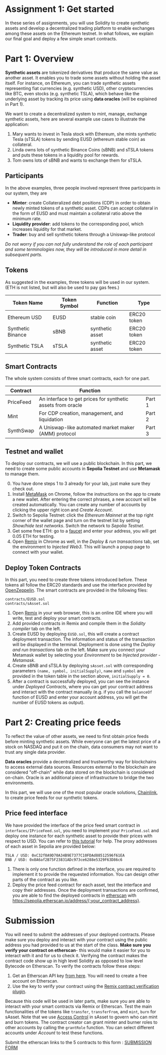 # Assignment 1: Get started
In these series of assignments, you will use Solidity to create synthetic assets and develop a decentralized trading platform to enable exchanges among these assets on the Ethereum testnet. In what follows, we explain our final goal and deploy a few simple smart contracts.

# Part 1: Overview
**Synthetic assets** are tokenized derivatives that produce the same value as another asset. It enables you to trade some assets without holding the asset itself. For instance, on Ethereum, you can trade synthetic assets representing fiat currencies (e.g. synthetic USD), other cryptocurrencies like BTC, even stocks (e.g. synthetic TSLA), which behave like the underlying asset by tracking its price using **data oracles** (will be explained in Part 1). 

We want to create a decentralized system to mint, manage, exchange synthetic assets, here are several example use cases to illustrate the application:

1. Mary wants to invest in Tesla stock with Ethereum, she mints synthetic Tesla (sTSLA) tokens by sending EUSD (ethereum stable coin) as collateral.
2. Linda owns lots of synthetic Binance Coins (sBNB) and sTSLA tokens and puts these tokens in a liquidity pool for rewards.
3. Tom owns lots of sBNB and wants to exchange them for sTSLA.


## Participants

In the above examples, three people involved represent three participants in our system, they are

* **Minter**: create Collateralized debt positions (CDP) in order to obtain newly minted tokens of a synthetic asset. CDPs can accept collateral in the form of EUSD and must maintain a collateral ratio above the minimum rate.
* **Liquidity provider**: add tokens to the corresponding pool, which increases liquidity for that market. 
* **Trader**: buy and sell synthetic tokens through a Uniswap-like protocol

*Do not worry if you can not fully understand the role of each participant and some terminologies now, they will be introduced in more detail in subsequent parts.* 

## Tokens

As suggested in the examples, three tokens will be used in our system. (ETH is not listed, but will also be used to pay gas fees.)

| Token Name | Token Symbol | Function | Type |
| -------- | -------- | -------- | -------- |
|Ethereum USD| EUSD | stable coin | ERC20 token|
|Synthetic Binance| sBNB | synthetic asset | ERC20 token|
|Synthetic TSLA| sTSLA| synthetic asset | ERC20 token|

## Smart Contracts

The whole system consists of three smart contracts, each for one part.

| Contract | Function |  |
| -------- | -------- |-------- |
| PriceFeed     | An interface to get prices for synthetic assets from oracle     | Part 1|
|Mint | For CDP creation, management, and liquidation |Part 2|
|SynthSwap | A Uniswap-like automated market maker (AMM) protocol |Part 3

## Testnet and wallet
To deploy our contracts, we will use a public blockchain. In this part, we need to create some public accounts in **Sepolia Testnet** and use **Metamask** to manage them.

0. You have done steps 1 to 3 already for your lab, just make sure they check out.
1. Install [MetaMask](https://chrome.google.com/webstore/detail/metamask/nkbihfbeogaeaoehlefnkodbefgpgknn) on Chrome, follow the instructions on the app to create a new wallet. After entering the correct phrases, a new account will be created automatically. You can create any number of accounts by clicking the upper right icon and *Create Account*.
2. Switch to Sepolia Testnet: click the *Ethereum Mainnet* at the top right corner of the wallet page and turn on the testnet list by setting *Show/hide test networks*. Switch the network to *Sepolia Testnet*.
3. Get some free ETH: go to a [faucet](https://cloud.google.com/application/web3/faucet/ethereum/sepolia) and enter your address, you will get 0.05 ETH for testing.
4. Open [Remix](https://remix.ethereum.org/) in Chrome as well, in the *Deploy & run transactions* tab, set the environment to *Injected Web3*. This will launch a popup page to connect with your wallet.



## Deploy Token Contracts
In this part, you need to create three tokens introduced before. These tokens all follow the ERC20 standards and use the interface provided by [OpenZeppelin](https://docs.openzeppelin.com/contracts/4.x/erc20). The smart contracts are provided in the following files:
```
contracts/EUSD.sol
contracts/sAsset.sol
```
1. Open [Remix](https://remix.ethereum.org/) in your web browser, this is an online IDE where you will write, test and deploy your smart contracts.
2. Add provided contracts in Remix and compile them in the *Solidity compiler* tab on the left. 
3. Create EUSD by deploying `EUSD.sol`, this will create a contract deployment transaction. The information and status of the transaction will be displayed in the terminal. Deployment is done using the *Deploy and run transactions* tab on the left. Make sure you connect your Metamask wallet by selecting your *Environment* to be *Injected provider - Metamask*.
4. Create sBNB and sTSLA by deploying `sAsset.sol` with corresponding parameters ``(name, symbol, initialSupply)``, `name` and `symbol` are provided in the token table in the section above, `initialSupply = 0`.
5. After a contract is successfully deployed, you can see the instance under *Deployed Contracts*, where you can get your contract address and interact with the contract manually (e.g. if you call the `balanceOf` function of EUSD and enter your account address, you will get the number of EUSD tokens as output). 
 
# Part 2: Creating price feeds

To reflect the value of other assets, we need to first obtain price feeds before minting synthetic assets. While everyone can get the latest price of a stock on NASDAQ and put it on the chain, data consumers may not want to trust any single data provider.

**Data oracles** provide a decentralized and trustworthy way for blockchains to access external data sources. Resources external to the blockchain are considered "off-chain" while data stored on the blockchain is considered on-chain. Oracle is an additional piece of infrastructure to bridge the two environments.

In this part, we will use one of the most popular oracle solutions, [Chainlink](https://docs.chain.link/), to create price feeds for our synthetic tokens.



## Price feed interface
We have provided the interface of the price feed smart contract in `interfaces/IPriceFeed.sol`, you need to implement your `PriceFeed.sol` and deploy one instance for each synthetic asset to provide their prices with respect to USD. You can refer to [this tutorial](https://docs.chain.link/docs/get-the-latest-price/) for help. The proxy addresses of each asset in Sepolia are provided below:

```
TSLA / USD: 0xC32f0A9D70A34B9E7377C10FDAd88512596f61EA
BNB / USD: 0x8A6af2B75F23831ADc973ce6288e5329F63D86c6
```
1. There is only one function defined in the interface, you are required to implement it to provide the requested information. You can design other parts of the contract as you like.
2. Deploy the price feed contract for each asset, test the interface and copy their addresses. Once the deployment transactions are confirmed, you are able to find the deployed contracts in [etherscan](https://sepolia.etherscan.io/) with https://sepolia.etherscan.io/address/{:your_contract_address}.

# Submission

You will need to submit the addresses of your deployed contracts. Please make sure you deploy and interact with your contract using the public address you had provided to us at the start of the class. **Make sure you verify your contract on etherscan**- this would make it easier for you to interact with it and for us to check it. Verifying the contract makes the contract code show up in high level Solidity as opposed to low level Bytecode on Etherscan. To verify the contracts follow these steps:
1. Get an Etherscan API key [from here](https://docs.etherscan.io/getting-started/viewing-api-usage-statistics). You will need to create a free account on Etherscan.
2. Use the key to verify your contract using the [Remix contract verification plugin](https://remix-ide.readthedocs.io/en/latest/contract_verification.html).

Because this code will be used in later parts, make sure you are able to interact with your smart contracts via Remix or Etherscan. Test the main functionalities of the tokens like `transfer`, `transferFrom`, and `mint`, `burn` for sAsset. Note that we use [Access Control](https://docs.openzeppelin.com/contracts/4.x/access-control) in sAsset to govern who can mint and burn tokens. The contract creator can grant minter and burner roles to other accounts by calling the `grantRole` function. You can select different accounts under *Account* to test these functions.

Submit the etherscan links to the 5 contracts to this form : [SUBMISSION FORM](https://forms.gle/NBkHJzxqA9Tiuvkx7)

